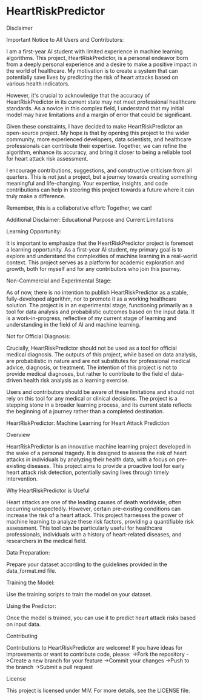 # HeartRiskPredictor

Disclaimer

Important Notice to All Users and Contributors:

I am a first-year AI student with limited experience in machine learning algorithms. This project, HeartRiskPredictor, is a personal endeavor born from a deeply personal experience and a desire to make a positive impact in the world of healthcare. My motivation is to create a system that can potentially save lives by predicting the risk of heart attacks based on various health indicators.

However, it's crucial to acknowledge that the accuracy of HeartRiskPredictor in its current state may not meet professional healthcare standards. As a novice in this complex field, I understand that my initial model may have limitations and a margin of error that could be significant.

Given these constraints, I have decided to make HeartRiskPredictor an open-source project. My hope is that by opening this project to the wider community, more experienced developers, data scientists, and healthcare professionals can contribute their expertise. Together, we can refine the algorithm, enhance its accuracy, and bring it closer to being a reliable tool for heart attack risk assessment.

I encourage contributions, suggestions, and constructive criticism from all quarters. This is not just a project, but a journey towards creating something meaningful and life-changing. Your expertise, insights, and code contributions can help in steering this project towards a future where it can truly make a difference.

Remember, this is a collaborative effort: Together, we can!

Additional Disclaimer: Educational Purpose and Current Limitations

Learning Opportunity:

It is important to emphasize that the HeartRiskPredictor project is foremost a learning opportunity. As a first-year AI student, my primary goal is to explore and understand the complexities of machine learning in a real-world context. This project serves as a platform for academic exploration and growth, both for myself and for any contributors who join this journey.

Non-Commercial and Experimental Stage:

As of now, there is no intention to publish HeartRiskPredictor as a stable, fully-developed algorithm, nor to promote it as a working healthcare solution. The project is in an experimental stage, functioning primarily as a tool for data analysis and probabilistic outcomes based on the input data. It is a work-in-progress, reflective of my current stage of learning and understanding in the field of AI and machine learning.

Not for Official Diagnosis:

Crucially, HeartRiskPredictor should not be used as a tool for official medical diagnosis. The outputs of this project, while based on data analysis, are probabilistic in nature and are not substitutes for professional medical advice, diagnosis, or treatment. The intention of this project is not to provide medical diagnoses, but rather to contribute to the field of data-driven health risk analysis as a learning exercise.

Users and contributors should be aware of these limitations and should not rely on this tool for any medical or clinical decisions. The project is a stepping stone in a broader learning process, and its current state reflects the beginning of a journey rather than a completed destination.



HeartRiskPredictor: Machine Learning for Heart Attack Prediction

Overview

HeartRiskPredictor is an innovative machine learning project developed in the wake of a personal tragedy. It is designed to assess the risk of heart attacks in individuals by analyzing their health data, with a focus on pre-existing diseases. This project aims to provide a proactive tool for early heart attack risk detection, potentially saving lives through timely intervention.

Why HeartRiskPredictor is Useful

Heart attacks are one of the leading causes of death worldwide, often occurring unexpectedly. However, certain pre-existing conditions can increase the risk of a heart attack. This project harnesses the power of machine learning to analyze these risk factors, providing a quantifiable risk assessment. This tool can be particularly useful for healthcare professionals, individuals with a history of heart-related diseases, and researchers in the medical field.

Data Preparation:

Prepare your dataset according to the guidelines provided in the data_format.md file.

Training the Model:

Use the training scripts to train the model on your dataset.

Using the Predictor:

Once the model is trained, you can use it to predict heart attack risks based on input data.

Contributing

Contributions to HeartRiskPredictor are welcome! If you have ideas for improvements or want to contribute code, please:
->Fork the repository
->Create a new branch for your feature
->Commit your changes
->Push to the branch
->Submit a pull request

License

This project is licensed under MIV. For more details, see the LICENSE file.



